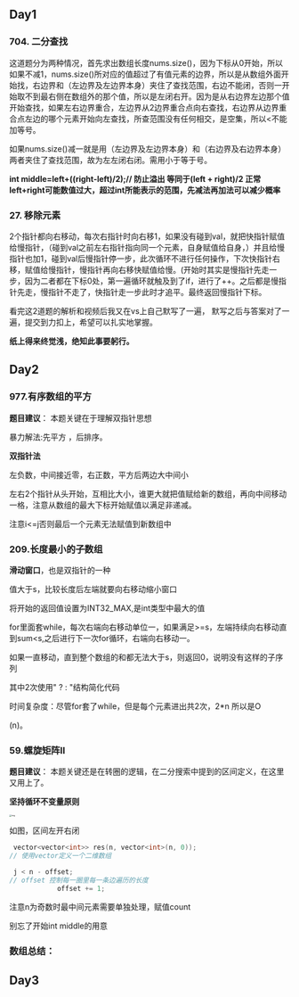 ## Day1

### 704. 二分查找

   这道题分为两种情况，首先求出数组长度nums.size()，因为下标从0开始，所以如果不减1，nums.size()所对应的值超过了有值元素的边界，所以是从数组外面开始找，右边界和（左边界及左边界本身）夹住了查找范围，右边不能闭，否则一开始取不到最右侧在数组外的那个值，所以是左闭右开。因为是从右边界左边那个值开始查找，如果左右边界重合，左边界从2边界重合点向右查找，右边界从边界重合点左边的哪个元素开始向左查找，所查范围没有任何相交，是空集，所以<不能加等号。

​    如果nums.size()减一就是用（左边界及左边界本身）和（右边界及右边界本身）两者夹住了查找范围，故为左左闭右闭。需用小于等于号。

**int middle=left+((right-left)/2);// 防止溢出 等同于(left + right)/2  正常left+right可能数值过大，超过int所能表示的范围，先减法再加法可以减少概率**



### 27. 移除元素

2个指针都向右移动，每次右指针时向右移1，如果没有碰到val，就把快指针赋值给慢指针，（碰到val之前左右指针指向同一个元素，自身赋值给自身，）并且给慢指针也加1，碰到val后慢指针停一步，此次循环不进行任何操作，下次快指针右移，赋值给慢指针，慢指针再向右移快赋值给慢。(开始时其实是慢指针先走一步，因为二者都在下标0处，第一遍循环就触及到了if，进行了++。之后都是慢指针先走，慢指针不走了，快指针走一步此时才追平。最终返回慢指针下标。

看完这2道题的解析和视频后我又在vs上自己默写了一遍， 默写之后与答案对了一遍，提交到力扣上，希望可以扎实地掌握。

**纸上得来终觉浅，绝知此事要躬行。**

## Day2



### **977.有序数组的平方** 

**题目建议**： 本题关键在于理解双指针思想 

暴力解法:先平方 ，后排序。

**双指针法**

左负数，中间接近零，右正数，平方后两边大中间小

左右2个指针从头开始，互相比大小，谁更大就把值赋给新的数组，再向中间移动一格，注意从数组的最大下标开始赋值以满足非递减。

注意i<=j否则最后一个元素无法赋值到新数组中

### **209.长度最小的子数组**

**滑动窗口**，也是双指针的一种

值大于s，比较长度后左端就要向右移动缩小窗口

将开始的返回值设置为INT32_MAX,是int类型中最大的值

for里面套while，每次右端向右移动单位一，如果满足>=s，左端持续向右移动直到sum<s,之后进行下一次for循环，右端向右移动一。

如果一直移动，直到整个数组的和都无法大于s，则返回0，说明没有这样的子序列

其中2次使用" ?	: 	"结构简化代码

时间复杂度：尽管for套了while，但是每个元素进出共2次，2*n  所以是O

(n)。



###  **59.螺旋矩阵II**

**题目建议**：  本题关键还是在转圈的逻辑，在二分搜索中提到的区间定义，在这里又用上了。 

**坚持循环不变量原则**

<img src="https://code-thinking-1253855093.file.myqcloud.com/pics/20220922102236.png" alt="img" style="zoom:25%;" />

如图，区间左开右闭

```C++
 vector<vector<int>> res(n, vector<int>(n, 0)); 
// 使用vector定义一个二维数组

 j < n - offset;
// offset 控制每一圈里每一条边遍历的长度
            offset += 1;
```

注意n为奇数时最中间元素需要单独处理，赋值count

别忘了开始int middle的用意

### 数组总结：



## Day3


